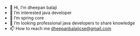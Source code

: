 - 👋 Hi, I’m dheepan balaji 
- 👀 I’m interested java developer
- 🌱 I’m spring core
- 💞️ I’m looking professional java developers to share knowledge
- 📫 How to reach me dheepanbalajicse@gmail.com


